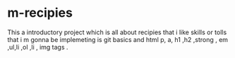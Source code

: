 # m-recipies   
This a introductory project which is all about recipies that i like  skills or tolls that i m gonna be implemeting is git basics and html p, a, h1 ,h2 ,strong  , em ,ul,li ,ol ,li , img tags .   